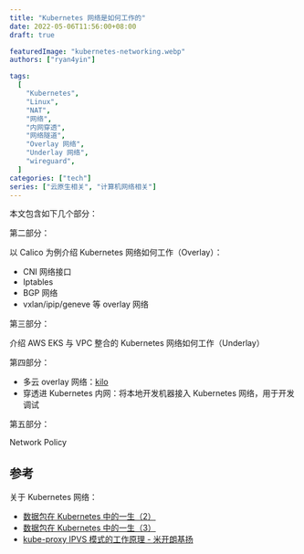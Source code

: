 ```yaml
---
title: "Kubernetes 网络是如何工作的"
date: 2022-05-06T11:56:00+08:00
draft: true

featuredImage: "kubernetes-networking.webp"
authors: ["ryan4yin"]

tags:
  [
    "Kubernetes",
    "Linux",
    "NAT",
    "网络",
    "内网穿透",
    "网络隧道",
    "Overlay 网络",
    "Underlay 网络",
    "wireguard",
  ]
categories: ["tech"]
series: ["云原生相关", "计算机网络相关"]
---
```


本文包含如下几个部分：

第二部分：

以 Calico 为例介绍 Kubernetes 网络如何工作（Overlay）：

- CNI 网络接口
- Iptables
- BGP 网络
- vxlan/ipip/geneve 等 overlay 网络

第三部分：

介绍 AWS EKS 与 VPC 整合的 Kubernetes 网络如何工作（Underlay）

第四部分：

- 多云 overlay 网络：[kilo](https://github.com/squat/kilo)
- 穿透进 Kubernetes 内网：将本地开发机器接入 Kubernetes 网络，用于开发调试

第五部分：

Network Policy

## 参考

关于 Kubernetes 网络：

- [数据包在 Kubernetes 中的一生（2）](https://blog.fleeto.us/post/life-of-a-packet-in-k8s-2/)
- [数据包在 Kubernetes 中的一生（3）](https://blog.fleeto.us/post/life-of-a-packet-in-k8s-3/)
- [kube-proxy IPVS 模式的工作原理 - 米开朗基扬](https://www.cnblogs.com/ryanyangcs/p/14888443.html)
